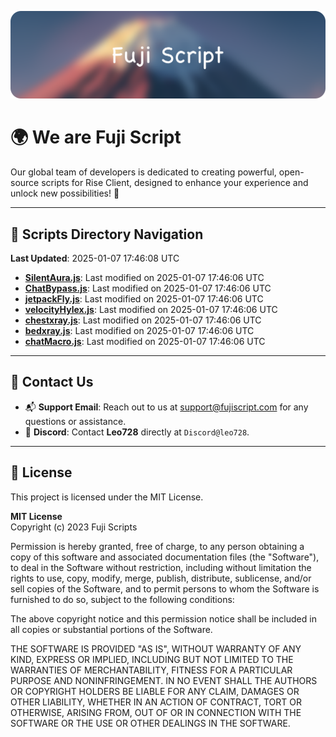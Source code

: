 ![Banner](.github/b.webp)

# 🌍 **We are Fuji Script**

Our global team of developers is dedicated to creating powerful, open-source scripts for Rise Client, designed to enhance your experience and unlock new possibilities! 🌟

---
<!-- SCRIPTS_NAVIGATION_START -->
## 📂 **Scripts Directory Navigation**

**Last Updated**: 2025-01-07 17:46:08 UTC

- **[SilentAura.js](scripts/SilentAura.js)**: Last modified on 2025-01-07 17:46:06 UTC
- **[ChatBypass.js](scripts/ChatBypass.js)**: Last modified on 2025-01-07 17:46:06 UTC
- **[jetpackFly.js](scripts/jetpackFly.js)**: Last modified on 2025-01-07 17:46:06 UTC
- **[velocityHylex.js](scripts/velocityHylex.js)**: Last modified on 2025-01-07 17:46:06 UTC
- **[chestxray.js](scripts/chestxray.js)**: Last modified on 2025-01-07 17:46:06 UTC
- **[bedxray.js](scripts/bedxray.js)**: Last modified on 2025-01-07 17:46:06 UTC
- **[chatMacro.js](scripts/chatMacro.js)**: Last modified on 2025-01-07 17:46:06 UTC

<!-- SCRIPTS_NAVIGATION_END -->

---

## 💬 **Contact Us**  
- 📬 **Support Email**: Reach out to us at [support@fujiscript.com](mailto:support@fujiscript.com) for any questions or assistance.  
- 💬 **Discord**: Contact **Leo728** directly at `Discord@leo728`.

---

## 📜 **License**

This project is licensed under the MIT License.  

**MIT License**  
Copyright (c) 2023 Fuji Scripts  

Permission is hereby granted, free of charge, to any person obtaining a copy of this software and associated documentation files (the "Software"), to deal in the Software without restriction, including without limitation the rights to use, copy, modify, merge, publish, distribute, sublicense, and/or sell copies of the Software, and to permit persons to whom the Software is furnished to do so, subject to the following conditions:  

The above copyright notice and this permission notice shall be included in all copies or substantial portions of the Software.  

THE SOFTWARE IS PROVIDED "AS IS", WITHOUT WARRANTY OF ANY KIND, EXPRESS OR IMPLIED, INCLUDING BUT NOT LIMITED TO THE WARRANTIES OF MERCHANTABILITY, FITNESS FOR A PARTICULAR PURPOSE AND NONINFRINGEMENT. IN NO EVENT SHALL THE AUTHORS OR COPYRIGHT HOLDERS BE LIABLE FOR ANY CLAIM, DAMAGES OR OTHER LIABILITY, WHETHER IN AN ACTION OF CONTRACT, TORT OR OTHERWISE, ARISING FROM, OUT OF OR IN CONNECTION WITH THE SOFTWARE OR THE USE OR OTHER DEALINGS IN THE SOFTWARE.  
